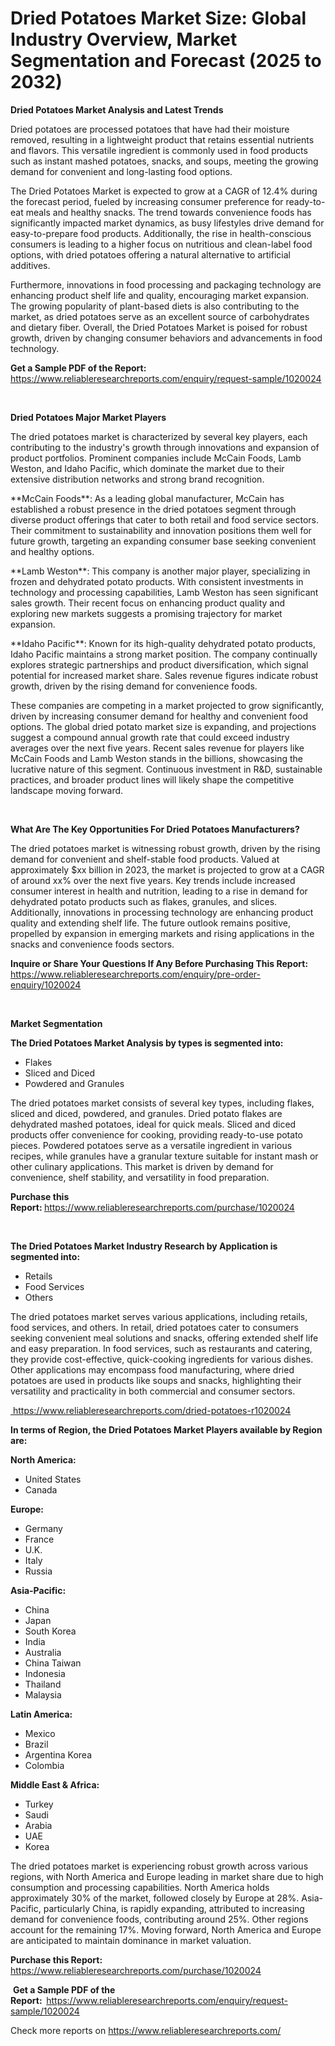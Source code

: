 <p><h1>Dried Potatoes Market Size: Global Industry Overview, Market Segmentation and Forecast (2025 to 2032)</h1></p><p><strong>Dried Potatoes Market Analysis and Latest Trends</strong></p>
<p><p>Dried potatoes are processed potatoes that have had their moisture removed, resulting in a lightweight product that retains essential nutrients and flavors. This versatile ingredient is commonly used in food products such as instant mashed potatoes, snacks, and soups, meeting the growing demand for convenient and long-lasting food options.</p><p>The Dried Potatoes Market is expected to grow at a CAGR of 12.4% during the forecast period, fueled by increasing consumer preference for ready-to-eat meals and healthy snacks. The trend towards convenience foods has significantly impacted market dynamics, as busy lifestyles drive demand for easy-to-prepare food products. Additionally, the rise in health-conscious consumers is leading to a higher focus on nutritious and clean-label food options, with dried potatoes offering a natural alternative to artificial additives.</p><p>Furthermore, innovations in food processing and packaging technology are enhancing product shelf life and quality, encouraging market expansion. The growing popularity of plant-based diets is also contributing to the market, as dried potatoes serve as an excellent source of carbohydrates and dietary fiber. Overall, the Dried Potatoes Market is poised for robust growth, driven by changing consumer behaviors and advancements in food technology.</p></p>
<p><strong>Get a Sample PDF of the Report:&nbsp;</strong> <a href="https://www.reliableresearchreports.com/enquiry/request-sample/1020024?utm_campaign=2245&utm_medium=2&utm_source=Github&utm_content=ia&utm_term=07042025&utm_id=dried-potatoes">https://www.reliableresearchreports.com/enquiry/request-sample/1020024</a></p>
<p>&nbsp;</p>
<p><strong>Dried Potatoes Major Market Players</strong></p>
<p><p>The dried potatoes market is characterized by several key players, each contributing to the industry's growth through innovations and expansion of product portfolios. Prominent companies include McCain Foods, Lamb Weston, and Idaho Pacific, which dominate the market due to their extensive distribution networks and strong brand recognition.</p><p>**McCain Foods**: As a leading global manufacturer, McCain has established a robust presence in the dried potatoes segment through diverse product offerings that cater to both retail and food service sectors. Their commitment to sustainability and innovation positions them well for future growth, targeting an expanding consumer base seeking convenient and healthy options.</p><p>**Lamb Weston**: This company is another major player, specializing in frozen and dehydrated potato products. With consistent investments in technology and processing capabilities, Lamb Weston has seen significant sales growth. Their recent focus on enhancing product quality and exploring new markets suggests a promising trajectory for market expansion.</p><p>**Idaho Pacific**: Known for its high-quality dehydrated potato products, Idaho Pacific maintains a strong market position. The company continually explores strategic partnerships and product diversification, which signal potential for increased market share. Sales revenue figures indicate robust growth, driven by the rising demand for convenience foods.</p><p>These companies are competing in a market projected to grow significantly, driven by increasing consumer demand for healthy and convenient food options. The global dried potato market size is expanding, and projections suggest a compound annual growth rate that could exceed industry averages over the next five years. Recent sales revenue for players like McCain Foods and Lamb Weston stands in the billions, showcasing the lucrative nature of this segment. Continuous investment in R&D, sustainable practices, and broader product lines will likely shape the competitive landscape moving forward.</p></p>
<p>&nbsp;</p>
<p><strong>What Are The Key Opportunities For Dried Potatoes Manufacturers?</strong></p>
<p><p>The dried potatoes market is witnessing robust growth, driven by the rising demand for convenient and shelf-stable food products. Valued at approximately $xx billion in 2023, the market is projected to grow at a CAGR of around xx% over the next five years. Key trends include increased consumer interest in health and nutrition, leading to a rise in demand for dehydrated potato products such as flakes, granules, and slices. Additionally, innovations in processing technology are enhancing product quality and extending shelf life. The future outlook remains positive, propelled by expansion in emerging markets and rising applications in the snacks and convenience foods sectors.</p></p>
<p><strong>Inquire or Share Your Questions If Any Before Purchasing This Report:</strong> <a href="https://www.reliableresearchreports.com/enquiry/pre-order-enquiry/1020024?utm_campaign=2245&utm_medium=2&utm_source=Github&utm_content=ia&utm_term=07042025&utm_id=dried-potatoes">https://www.reliableresearchreports.com/enquiry/pre-order-enquiry/1020024</a></p>
<p>&nbsp;</p>
<p><strong>Market Segmentation</strong></p>
<p><strong>The Dried Potatoes Market Analysis by types is segmented into:</strong></p>
<p><ul><li>Flakes</li><li>Sliced and Diced</li><li>Powdered and Granules</li></ul></p>
<p><p>The dried potatoes market consists of several key types, including flakes, sliced and diced, powdered, and granules. Dried potato flakes are dehydrated mashed potatoes, ideal for quick meals. Sliced and diced products offer convenience for cooking, providing ready-to-use potato pieces. Powdered potatoes serve as a versatile ingredient in various recipes, while granules have a granular texture suitable for instant mash or other culinary applications. This market is driven by demand for convenience, shelf stability, and versatility in food preparation.</p></p>
<p><strong>Purchase this Report:&nbsp;</strong><a href="https://www.reliableresearchreports.com/purchase/1020024?utm_campaign=2245&utm_medium=2&utm_source=Github&utm_content=ia&utm_term=07042025&utm_id=dried-potatoes">https://www.reliableresearchreports.com/purchase/1020024</a></p>
<p>&nbsp;</p>
<p><strong>The Dried Potatoes Market Industry Research by Application is segmented into:</strong></p>
<p><ul><li>Retails</li><li>Food Services</li><li>Others</li></ul></p>
<p><p>The dried potatoes market serves various applications, including retails, food services, and others. In retail, dried potatoes cater to consumers seeking convenient meal solutions and snacks, offering extended shelf life and easy preparation. In food services, such as restaurants and catering, they provide cost-effective, quick-cooking ingredients for various dishes. Other applications may encompass food manufacturing, where dried potatoes are used in products like soups and snacks, highlighting their versatility and practicality in both commercial and consumer sectors.</p></p>
<p><a href="https://www.reliableresearchreports.com/dried-potatoes-r1020024?utm_campaign=2245&utm_medium=2&utm_source=Github&utm_content=ia&utm_term=07042025&utm_id=dried-potatoes">&nbsp;https://www.reliableresearchreports.com/dried-potatoes-r1020024</a></p>
<p><strong>In terms of Region, the Dried Potatoes Market Players available by Region are:</strong></p>
<p>
    <p> <strong> North America: </strong>
        <ul>
            <li>United States</li>
            <li>Canada</li>
        </ul>
        </p> 
    <p> <strong> Europe: </strong>
        <ul>
            <li>Germany</li>
            <li>France</li>
            <li>U.K.</li>
            <li>Italy</li>
            <li>Russia</li>
        </ul>
        </p> 
    <p> <strong> Asia-Pacific: </strong>
        <ul>
            <li>China</li>
            <li>Japan</li>
            <li>South Korea</li>
            <li>India</li>
            <li>Australia</li>
            <li>China Taiwan</li>
            <li>Indonesia</li>
            <li>Thailand</li>
            <li>Malaysia</li>
        </ul>
        </p> 
    <p> <strong> Latin America: </strong>
        <ul>
            <li>Mexico</li>
            <li>Brazil</li>
            <li>Argentina Korea</li>
            <li>Colombia</li>
        </ul>
        </p> 
    <p> <strong> Middle East & Africa: </strong>
        <ul>
            <li>Turkey</li>
            <li>Saudi</li>
            <li>Arabia</li>
            <li>UAE</li>
            <li>Korea</li>
        </ul>
    </p>
    </p>
<p><p>The dried potatoes market is experiencing robust growth across various regions, with North America and Europe leading in market share due to high consumption and processing capabilities. North America holds approximately 30% of the market, followed closely by Europe at 28%. Asia-Pacific, particularly China, is rapidly expanding, attributed to increasing demand for convenience foods, contributing around 25%. Other regions account for the remaining 17%. Moving forward, North America and Europe are anticipated to maintain dominance in market valuation.</p></p>
<p><strong>Purchase this Report: </strong><a href="https://www.reliableresearchreports.com/purchase/1020024?utm_campaign=2245&utm_medium=2&utm_source=Github&utm_content=ia&utm_term=07042025&utm_id=dried-potatoes">https://www.reliableresearchreports.com/purchase/1020024</a></p>
<p>&nbsp;<strong>Get a Sample PDF of the Report:&nbsp;&nbsp;</strong><a href="https://www.reliableresearchreports.com/enquiry/request-sample/1020024?utm_campaign=2245&utm_medium=2&utm_source=Github&utm_content=ia&utm_term=07042025&utm_id=dried-potatoes">https://www.reliableresearchreports.com/enquiry/request-sample/1020024</a></p>
<p><strong></strong></p>
<p>Check more reports on <a href="https://www.reliableresearchreports.com/?utm_campaign=2245&utm_medium=2&utm_source=Github&utm_content=ia&utm_term=07042025&utm_id=dried-potatoes">https://www.reliableresearchreports.com/</a></p>